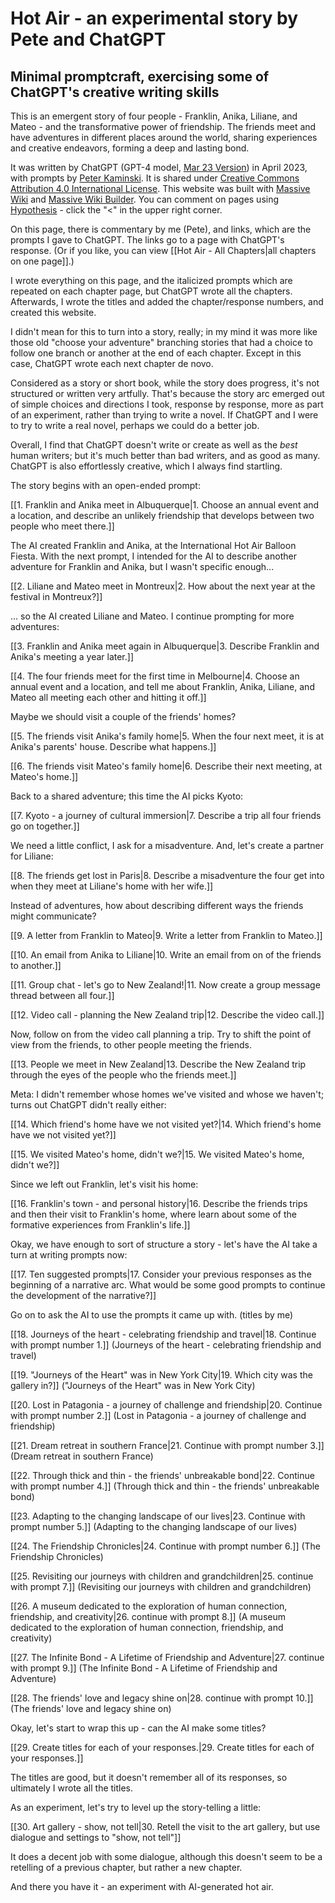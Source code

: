 # Hot Air - an experimental story by Pete and ChatGPT

## Minimal promptcraft, exercising some of ChatGPT's creative writing skills

This is an emergent story of four people - Franklin, Anika, Liliane, and Mateo - and the transformative power of friendship. The friends meet and have adventures in different places around the world, sharing experiences and creative endeavors, forming a deep and lasting bond.

It was written by ChatGPT (GPT-4 model, [Mar 23 Version](https://help.openai.com/en/articles/6825453-chatgpt-release-notes)) in April 2023, with prompts by [Peter Kaminski](http://peterkaminski.wiki/). It is shared under [Creative Commons Attribution 4.0 International License](http://creativecommons.org/licenses/by/4.0/). This website was built with [Massive Wiki](https://massive.wiki/) and [Massive Wiki Builder](https://github.com/peterkaminski/massivewikibuilder/). You can comment on pages using [Hypothesis](https://web.hypothes.is/) - click the "<" in the upper right corner.

On this page, there is commentary by me (Pete), and links, which are the prompts I gave to ChatGPT. The links go to a page with ChatGPT's response. (Or if you like, you can view [[Hot Air - All Chapters|all chapters on one page]].)

I wrote everything on this page, and the italicized prompts which are repeated on each chapter page, but ChatGPT wrote all the chapters. Afterwards, I wrote the titles and added the chapter/response numbers, and created this website.

I didn't mean for this to turn into a story, really; in my mind it was more like those old "choose your adventure" branching stories that had a choice to follow one branch or another at the end of each chapter. Except in this case, ChatGPT wrote each next chapter de novo.

Considered as a story or short book, while the story does progress, it's not structured or written very artfully. That's because the story arc emerged out of simple choices and directions I took, response by response, more as part of an experiment, rather than trying to write a novel. If ChatGPT and I were to try to write a real novel, perhaps we could do a better job.

Overall, I find that ChatGPT doesn't write or create as well as the *best* human writers; but it's much better than bad writers, and as good as many. ChatGPT is also effortlessly creative, which I always find startling.

The story begins with an open-ended prompt:

[[1. Franklin and Anika meet in Albuquerque|1. Choose an annual event and a location, and describe an unlikely friendship that develops between two people who meet there.]]

The AI created Franklin and Anika, at the International Hot Air Balloon Fiesta.  With the next prompt, I intended for the AI to describe another adventure for Franklin and Anika, but I wasn't specific enough...

[[2. Liliane and Mateo meet in Montreux|2. How about the next year at the festival in Montreux?]]

... so the AI created Liliane and Mateo. I continue prompting for more adventures:

[[3. Franklin and Anika meet again in Albuquerque|3. Describe Franklin and Anika's meeting a year later.]]

[[4. The four friends meet for the first time in Melbourne|4. Choose an annual event and a location, and tell me about Franklin, Anika, Liliane, and Mateo all meeting each other and hitting it off.]]

Maybe we should visit a couple of the friends' homes?

[[5. The friends visit Anika's family home|5. When the four next meet, it is at Anika's parents' house. Describe what happens.]]

[[6. The friends visit Mateo's family home|6. Describe their next meeting, at Mateo's home.]]

Back to a shared adventure; this time the AI picks Kyoto:

[[7. Kyoto - a journey of cultural immersion|7. Describe a trip all four friends go on together.]]

We need a little conflict, I ask for a misadventure. And, let's create a partner for Liliane:

[[8. The friends get lost in Paris|8. Describe a misadventure the four get into when they meet at Liliane's home with her wife.]]

Instead of adventures, how about describing different ways the friends might communicate?

[[9. A letter from Franklin to Mateo|9. Write a letter from Franklin to Mateo.]]

[[10. An email from Anika to Liliane|10. Write an email from on of the friends to another.]]

[[11. Group chat - let's go to New Zealand!|11. Now create a group message thread between all four.]]

[[12. Video call - planning the New Zealand trip|12. Describe the video call.]]

Now, follow on from the video call planning a trip. Try to shift the point of view from the friends, to other people meeting the friends.

[[13. People we meet in New Zealand|13. Describe the New Zealand trip through the eyes of the people who the friends meet.]]

Meta: I didn't remember whose homes we've visited and whose we haven't; turns out ChatGPT didn't really either:

[[14. Which friend's home have we not visited yet?|14. Which friend's home have we not visited yet?]]

[[15. We visited Mateo's home, didn't we?|15. We visited Mateo's home, didn't we?]]

Since we left out Franklin, let's visit his home:

[[16. Franklin's town - and personal history|16. Describe the friends trips and then their visit to Franklin's home, where learn about some of the formative experiences from Franklin's life.]]

Okay, we have enough to sort of structure a story - let's have the AI take a turn at writing prompts now:

[[17. Ten suggested prompts|17. Consider your previous responses as the beginning of a narrative arc. What would be some good prompts to continue the development of the narrative?]]

Go on to ask the AI to use the prompts it came up with. (titles by me)

[[18. Journeys of the heart - celebrating friendship and travel|18. Continue with prompt number 1.]] (Journeys of the heart - celebrating friendship and travel)

[[19. "Journeys of the Heart" was in New York City|19. Which city was the gallery in?]] ("Journeys of the Heart" was in New York City)

[[20. Lost in Patagonia - a journey of challenge and friendship|20. Continue with prompt number 2.]] (Lost in Patagonia - a journey of challenge and friendship)

[[21. Dream retreat in southern France|21. Continue with prompt number 3.]] (Dream retreat in southern France)

[[22. Through thick and thin - the friends' unbreakable bond|22. Continue with prompt number 4.]] (Through thick and thin - the friends' unbreakable bond)

[[23. Adapting to the changing landscape of our lives|23. Continue with prompt number 5.]] (Adapting to the changing landscape of our lives)

[[24. The Friendship Chronicles|24. Continue with prompt number 6.]] (The Friendship Chronicles)

[[25. Revisiting our journeys with children and grandchildren|25. continue with prompt 7.]] (Revisiting our journeys with children and grandchildren)

[[26. A museum dedicated to the exploration of human connection, friendship, and creativity|26. continue with prompt 8.]] (A museum dedicated to the exploration of human connection, friendship, and creativity)

[[27. The Infinite Bond - A Lifetime of Friendship and Adventure|27. continue with prompt 9.]] (The Infinite Bond - A Lifetime of Friendship and Adventure)

[[28. The friends' love and legacy shine on|28. continue with prompt 10.]] (The friends' love and legacy shine on)

Okay, let's start to wrap this up - can the AI make some titles?

[[29. Create titles for each of your responses.|29. Create titles for each of your responses.]]

The titles are good, but it doesn't remember all of its responses, so ultimately I wrote all the titles.

As an experiment, let's try to level up the story-telling a little:

[[30. Art gallery - show, not tell|30. Retell the visit to the art gallery, but use dialogue and settings to "show, not tell"]]

It does a decent job with some dialogue, although this doesn't seem to be a retelling of a previous chapter, but rather a new chapter.

And there you have it - an experiment with AI-generated hot air.
